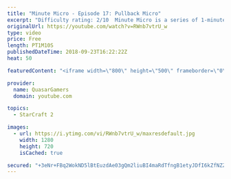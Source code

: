 ```yaml
---
title: "Minute Micro - Episode 17: Pullback Micro"
excerpt: "Difficulty rating: 2/10  Minute Micro is a series of 1-minute videos explaining how to perform common micro techniques. This episode is on pullback micro.  twitch.tv/Quasarprintf"
originalUrl: https://youtube.com/watch?v=RWnb7vtrU_w
type: video
price: Free
length: PT1M10S
publishedDateTime: 2018-09-23T16:22:22Z
heat: 50

featuredContent: "<iframe width=\"800\" height=\"500\" frameborder=\"0\" src=\"https://www.youtube.com/embed/RWnb7vtrU_w\" allow=\"accelerometer; autoplay; encrypted-media; gyroscope; picture-in-picture\" allowfullscreen></iframe>"

provider:
  name: QuasarGamers
  domain: youtube.com

topics:
  - StarCraft 2

images:
  - url: https://i.ytimg.com/vi/RWnb7vtrU_w/maxresdefault.jpg
    width: 1280
    height: 720
    isCached: true

secured: "+3eNr+FBq2WokND5lBtEuzdAe03gQm2liuBI4maRdTfngB1etyJDfI6kZfNZZmZMmT6BKaXzRdzJSW7ZqpoFPjGhUc5O/hqyDZjsYShL3uu0DCXGjCZn57fsy7EXZPJHGal0eBew63g+cvam5QqYjFMtti6JpIzBEQaQ3MpOrtt3YmwHWxdNPFSleRNXtU6yX4vRP4igk8GqJwJxFb+TjAkqzPWm2TMqqEz4WMfVFkFThETLRY+oJQ3XcaPT7GDPOwRv3JFggR2tBYM1mIFW0i6W8FbjD4eNqgI6T7xyURe3P4aWkYyLBmArZkcgFSi4i2iigu9N8WSuEZ56SJZC2n3sgH169Ch7LhNAjRRD2lY2Qt9pZvxgNm/7O3PZM8mLT/ZMCt8JKvTeAfXigyRC1cELrpqRCObrErOEw00uIHU=;qqFO6tvn27vzLhV927K0GA=="
---
```


